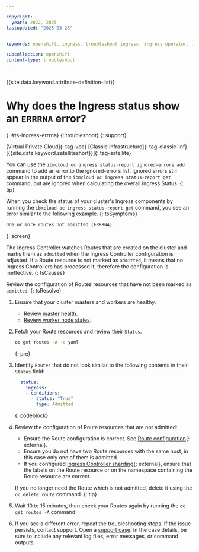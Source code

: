 ```yaml
---

copyright:
  years: 2022, 2025
lastupdated: "2025-03-28"


keywords: openshift, ingress, troubleshoot ingress, ingress operator, ingress cluster operator, missing ip addresses, errrna

subcollection: openshift
content-type: troubleshoot

---
```


{{site.data.keyword.attribute-definition-list}}



# Why does the Ingress status show an `ERRRNA` error?
{: #ts-ingress-errrna}
{: troubleshoot}
{: support}

[Virtual Private Cloud]{: tag-vpc} [Classic infrastructure]{: tag-classic-inf} [{{site.data.keyword.satelliteshort}}]{: tag-satellite}

You can use the `ibmcloud oc ingress status-report ignored-errors add` command to add an error to the ignored-errors list. Ignored errors still appear in the output of the `ibmcloud oc ingress status-report get` command, but are ignored when calculating the overall Ingress Status.
{: tip}

When you check the status of your cluster's Ingress components by running the `ibmcloud oc ingress status-report get` command, you see an error similar to the following example.
{: tsSymptoms}

```sh
One or more routes not admitted (ERRRNA).
```
{: screen}


The Ingress Controller watches Routes that are created on the cluster and marks them as `admitted` when the Ingress Controller configuration is adjusted. If a Route resource is not marked as `admitted`, it means that no Ingress Controllers has processed it, therefore the configuration is ineffective.
{: tsCauses}

Review the configuration of Routes resources that have not been marked as `admitted`.
{: tsResolve}

1. Ensure that your cluster masters and workers are healthy.
    - [Review master health](/docs/openshift?topic=openshift-debug_master#review-master-health).
    - [Review worker node states](/docs/openshift?topic=openshift-worker-node-state-reference).
    
1. Fetch your Route resources and review their `Status`.
    ```sh
    oc get routes -A -o yaml
    ```
    {: pre}
    
1. Identify `Routes` that do not look similar to the following contents in their `Status` field:
    ```yaml
      status:
        ingress:
        - conditions:
          - status: "True"
            type: Admitted
    ```
    {: codeblock}
    
1. Review the configuration of Route resources that are not admitted:

    - Ensure the Route configuration is correct. See [Route configuration](https://docs.openshift.com/container-platform/4.11/networking/routes/route-configuration.html){: external}.
    - Ensure you do not have two Route resources with the same host, in this case only one of them is admitted.
    - If you configured [Ingress Controller sharding](https://docs.redhat.com/documentation/openshift_container_platform/4.11/html/networking/configuring-ingress#nw-ingress-sharding_configuring-ingress){: external}, ensure that the labels on the Route resource or on the namespace containing the Route resource are correct.

    If you no longer need the Route which is not admitted, delete it using the `oc delete route` command.
    {: tip}

1. Wait 10 to 15 minutes, then check your Routes again by running the `oc get routes -A` command.
1. If you see a different error, repeat the troubleshooting steps. If the issue persists, contact support. Open a [support case](/docs/account?topic=account-using-avatar). In the case details, be sure to include any relevant log files, error messages, or command outputs.
